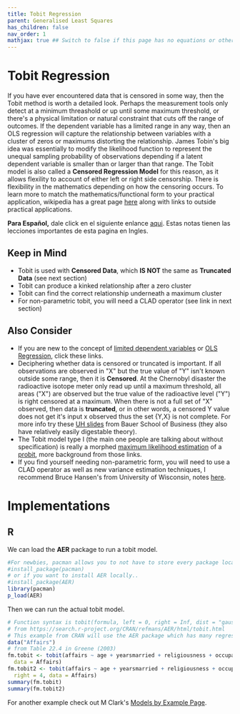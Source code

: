 ```yaml
---
title: Tobit Regression
parent: Generalised Least Squares
has_children: false
nav_order: 1
mathjax: true ## Switch to false if this page has no equations or other math rendering.
---
```


# Tobit Regression


If you have ever encountered data that is censored in some way, then the Tobit method is worth a detailed look. Perhaps the measurement tools only detect at a minimum threashold or up until some maximum threshold, or there's a physical limitation or natural constraint that cuts off the range of outcomes. If the dependent variable has a limited range in any way, then an OLS regression will capture the relationship between variables with a cluster of zeros or maximums distorting the relationship. James Tobin's big idea was essentially to modify the likelihood function to represent the unequal sampling probability of observations depending if a latent dependent variable is smaller than or larger than that range. The Tobit model is also called a **Censored Regression Model** for this reason, as it allows flexility to account of either left or right side censorship. There is flexibility in the mathematics depending on how the censoring occurs. To learn more to match the mathematics/functional form to your practical application, wikipedia has a great page [here](https://en.wikipedia.org/wiki/Tobit_model) along with links to outside practical applications. 

**Para Español,** dale click en el siguiente enlance [aqui](https://sct.uab.cat/estadistica/sites/sct.uab.cat.estadistica/files/presentaciontobias.pdf). Estas notas tienen las lecciones importantes de esta pagina en Ingles. 

## Keep in Mind

- Tobit is used with **Censored Data**, which **IS NOT** the same as **Truncated Data** (see next section)
- Tobit can produce a kinked relationship after a zero cluster 
- Tobit can find the correct relationship underneath a maximum cluster
- For non-parametric tobit, you will need a CLAD operator (see link in next section)

## Also Consider

- If you are new to the concept of [limited dependent variables](https://en.wikipedia.org/wiki/Limited_dependent_variable) or [OLS Regression](https://en.wikipedia.org/wiki/Ordinary_least_squares), click these links.  
- Deciphering whether data is censored or truncated is important. If all observations are observed in "X" but the true value of "Y" isn't known outside some range, then it is **Censored**. At the Chernobyl disaster the radioactive isotope meter only read up until a maximum threshold, all areas ("X") are observed but the true value of the radioactive level ("Y") is right censored at a maximum. When there is not a full set of "X" observed, then data is **truncated**, or in other words, a censored Y value does not get it's input x observed thus the set {Y,X} is not complete. For more info try these [UH slides](https://www.bauer.uh.edu/rsusmel/phd/ec1-23.pdf) from Bauer School of Business (they also have relatively easily digestable theory). 
- The Tobit model type I (the main one people are talking about without specification) is really a morphed [maximum likelihood estimation](https://en.wikipedia.org/wiki/Maximum_likelihood_estimation) of a [probit](https://en.wikipedia.org/wiki/Probit_model), more background from those links.  
- If you find yourself needing non-parametric form, you will need to use a CLAD operator as well as new variance estimation techniques, I recommend Bruce Hansen's from University of Wisconsin, notes [here](https://www.ssc.wisc.edu/~bhansen/718/NonParametrics9.pdf).

# Implementations

## R

We can load the **AER** package to run a tobit model.

```r
#For newbies, pacman allows you to not have to store every package locally
#install_package(pacman) 
# or if you want to install AER locally..
#install_package(AER) 
library(pacman)
p_load(AER)
```

Then we can run the actual tobit model.

```r
# Function syntax is tobit(formula, left = 0, right = Inf, dist = "gaussian", subset = NULL, data = list())
# from https://search.r-project.org/CRAN/refmans/AER/html/tobit.html
# This example from CRAN will use the AER package which has many regression techniques.
data("Affairs")
# from Table 22.4 in Greene (2003)
fm.tobit <- tobit(affairs ~ age + yearsmarried + religiousness + occupation + rating,
  data = Affairs)
fm.tobit2 <- tobit(affairs ~ age + yearsmarried + religiousness + occupation + rating,
  right = 4, data = Affairs)
summary(fm.tobit)
summary(fm.tobit2)
```

For another example check out M Clark's [Models by Example Page](https://m-clark.github.io/models-by-example/tobit.html).
